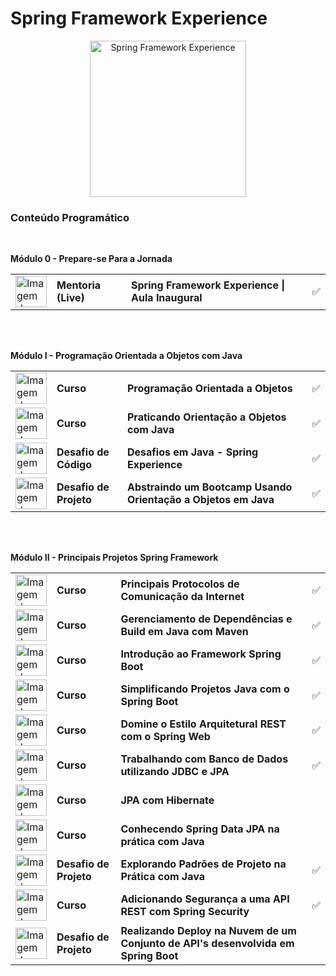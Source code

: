 # Spring Framework Experience 
<p align="center">
  <img src="https://hermes.digitalinnovation.one/tracks/22cdb398-5ca2-4420-ae76-7a7ec5078ea8.png" width="250" title="Spring Framework Experience">
</p>

### Conteúdo Programático

<br>

**Módulo 0 - Prepare-se Para a Jornada**

<table>
  <tr>
    <td><img src="https://hermes.digitalinnovation.one/tracks/22cdb398-5ca2-4420-ae76-7a7ec5078ea8.png" alt="Imagem do bootcamp Spring Framework Experience | Aula Inaugural" width="50"></td>
    <td><b>Mentoria (Live)</b></td>
    <td><b>Spring Framework Experience | Aula Inaugural</b></td>
    <td>✅</td>
  </tr>
</table>

<br><br>

**Módulo I - Programação Orientada a Objetos com Java**

<table>
  <tr>
    <td><img src="https://hermes.digitalinnovation.one/courses/badge/082b60cb-8118-4ca7-a861-24ce54fdef21.png" alt="Imagem do bootcamp Programação Orientada a Objetos" width="50"></td>
    <td><b>Curso</b></td>
    <td><b>Programação Orientada a Objetos</b></td>
    <td>✅</td>
  </tr>
  <tr>
    <td><img src="https://hermes.digitalinnovation.one/courses/badge/bc2c4fe0-3538-4ca0-9e11-3bc1a9a70e83.png" alt="Imagem do bootcamp Praticando Orientação a Objetos com Java" width="50"></td>
    <td><b>Curso</b></td>
    <td><b>Praticando Orientação a Objetos com Java</b></td>
    <td>✅</td>
  </tr>
  <tr>
    <td><img src="https://hermes.digitalinnovation.one/code_challenge/badge/f3fc3d80-7c5b-47fc-8ae5-a303c722b914.png" alt="Imagem do bootcamp Desafios em Java - Spring Experience" width="50"></td>
    <td><b>Desafio de Código</b></td>
    <td><b>Desafios em Java - Spring Experience</b></td>
    <td>✅</td>
  </tr>
  <tr>
    <td><img src="https://hermes.digitalinnovation.one/lab_projects/badges/aa75185f-0152-4d02-ba1f-930f4d60850e.png" alt="Imagem do bootcamp Abstraindo um Bootcamp Usando Orientação a Objetos em Java" width="50"></td>
    <td><b>Desafio de Projeto</b></td>
    <td><b>Abstraindo um Bootcamp Usando Orientação a Objetos em Java</b></td>
    <td>✅</td>
  </tr>
</table>

<br><br>

**Módulo II - Principais Projetos Spring Framework**

<table>
  <tr>
    <td><img src="https://hermes.digitalinnovation.one/courses/badge/995e9d14-99e8-4879-b978-b1d961f3ad88.png" alt="Imagem do bootcamp Principais Protocolos de Comunicação da Internet" width="50"></td>
    <td><b>Curso</b></td>
    <td><b>Principais Protocolos de Comunicação da Internet</b></td>
    <td>✅</td>
  </tr>
  <tr>
    <td><img src="https://hermes.digitalinnovation.one/courses/badge/742981af-c62e-4de5-971e-1a73b632b242.png" alt="Imagem do bootcamp Gerenciamento de Dependências e Build em Java com Maven" width="50"></td>
    <td><b>Curso</b></td>
    <td><b>Gerenciamento de Dependências e Build em Java com Maven</b></td>
    <td>✅</td>
  </tr>
  <tr>
    <td><img src="https://hermes.digitalinnovation.one/courses/badge/1dcc883a-37fa-42a9-a2a1-1cf012ffb34e.png" alt="Imagem do bootcamp Introdução ao Framework Spring Boot" width="50"></td>
    <td><b>Curso</b></td>
    <td><b>Introdução ao Framework Spring Boot</b></td>
    <td>✅</td>
  </tr>
  <tr>
    <td><img src="https://hermes.digitalinnovation.one/courses/badge/eac33c02-ed6e-43e6-833f-441647fdb848.png" alt="Imagem do bootcamp Simplificando Projetos Java com o Spring Boot" width="50"></td>
    <td><b>Curso</b></td>
    <td><b>Simplificando Projetos Java com o Spring Boot</b></td>
    <td>✅</td>
  </tr>
  <tr>
    <td><img src="https://hermes.digitalinnovation.one/courses/badge/30a89fdb-61a4-4ccd-986f-1c79ec5ded53.png" alt="Imagem do bootcamp Domine o Estilo Arquitetural REST com o Spring Web" width="50"></td>
    <td><b>Curso</b></td>
    <td><b>Domine o Estilo Arquitetural REST com o Spring Web</b></td>
    <td>✅</td>
  </tr>
  <tr>
    <td><img src="https://hermes.digitalinnovation.one/courses/badge/98e52508-d41b-455f-9294-2c124cc21510.png" alt="Imagem do bootcamp Trabalhando com Banco de Dados utilizando JDBC e JPA" width="50"></td>
    <td><b>Curso</b></td>
    <td><b>Trabalhando com Banco de Dados utilizando JDBC e JPA</b></td>
    <td>✅</td>
  </tr>
  <tr>
    <td><img src="https://hermes.digitalinnovation.one/courses/badge/e3131cb9-bb94-4a30-bc47-a41429a7c11d.png" alt="Imagem do bootcamp JPA com Hibernate" width="50"></td>
    <td><b>Curso</b></td>
    <td><b>JPA com Hibernate</b></td>
    <td></td>
  </tr>
  <tr>
    <td><img src="https://hermes.digitalinnovation.one/lab_projects/badges/09f9eb3d-604e-4ab3-ad00-5e64855dc4d5.png" alt="Imagem do bootcamp Conhecendo Spring Data JPA na prática com Java" width="50"></td>
    <td><b>Curso</b></td>
    <td><b>Conhecendo Spring Data JPA na prática com Java</b></td>
    <td></td>
  </tr>
  <tr>
    <td><img src="https://hermes.digitalinnovation.one/lab_projects/badges/596aa9d8-34c0-4369-bb27-d2f00347f45e.png" alt="Imagem do bootcamp Explorando Padrões de Projeto na Prática com Java" width="50"></td>
    <td><b>Desafio de Projeto</b></td>
    <td><b>Explorando Padrões de Projeto na Prática com Java</b></td>
    <td>✅</td>
  </tr>
  <tr>
    <td><img src="https://hermes.digitalinnovation.one/courses/badge/c76372f9-1b3e-4f58-8cc1-d57e3b33b4d6.png" alt="Imagem do bootcamp Adicionando Segurança a uma API REST com Spring Security" width="50"></td>
    <td><b>Curso</b></td>
    <td><b>Adicionando Segurança a uma API REST com Spring Security</b></td>
    <td>✅</td>
  </tr>
  <tr>
    <td><img src="https://hermes.digitalinnovation.one/lab_projects/badges/357b5b98-49ef-4e05-a993-bdf2f4bca46a.png" alt="Imagem do bootcamp Criação de Pipes com Angular" width="50"></td>
    <td><b>Desafio de Projeto</b></td>
    <td><b>Realizando Deploy na Nuvem de um Conjunto de API's desenvolvida em Spring Boot</b></td>
    <td></td>
  </tr>
</table>

<br><br>
